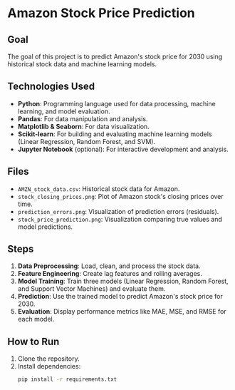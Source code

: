 # Amazon Stock Price Prediction

## Goal
The goal of this project is to predict Amazon's stock price for 2030 using historical stock data and machine learning models.

## Technologies Used
- **Python**: Programming language used for data processing, machine learning, and model evaluation.
- **Pandas**: For data manipulation and analysis.
- **Matplotlib & Seaborn**: For data visualization.
- **Scikit-learn**: For building and evaluating machine learning models (Linear Regression, Random Forest, and SVM).
- **Jupyter Notebook** (optional): For interactive development and analysis.

## Files
- `AMZN_stock_data.csv`: Historical stock data for Amazon.
- `stock_closing_prices.png`: Plot of Amazon stock's closing prices over time.
- `prediction_errors.png`: Visualization of prediction errors (residuals).
- `stock_price_prediction.png`: Visualization comparing true values and model predictions.

## Steps
1. **Data Preprocessing**: Load, clean, and process the stock data. 
2. **Feature Engineering**: Create lag features and rolling averages.
3. **Model Training**: Train three models (Linear Regression, Random Forest, and Support Vector Machines) and evaluate them.
4. **Prediction**: Use the trained model to predict Amazon's stock price for 2030.
5. **Evaluation**: Display performance metrics like MAE, MSE, and RMSE for each model.

## How to Run
1. Clone the repository.
2. Install dependencies:
   ```bash
   pip install -r requirements.txt
